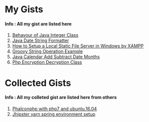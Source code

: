 # My Gists
#### <i class="icon-file"></i> Info : All my gist are listed here
1. [Behavour of Java Integer Class][1]
2. [Java Date String Formatter][2]
3. [How to Setup a Local Static File Server in Windows by XAMPP][3]
4. [Groovy String Operation Example][4]
5. [Java Calendar Add Subtract Date Months][5]
6. [Php Encryption Decryption Class][6]




# Collected Gists
#### <i class="icon-file"></i> Info : All my colleted gist are listed here from others
1. [Phalconphp with php7 and ubuntu.16.04][7]
2. [Jhipster yarn spring environment setup][8]






<!-- My Gists Links --> 
[1]: https://gist.github.com/javagrails/fe1b15e96e1a0d0f2419 "Behavour of Java Integer Class"
[2]: https://gist.github.com/javagrails/5e9aadb5eba4a0f1d82a30c404bc0509 "Java Date String Formatter"
[3]: https://gist.github.com/javagrails/9acb42d95b0d49dcb78fe454da59bff6 "How to Setup a Local Static File Server in Windows by XAMPP"
[4]: https://gist.github.com/javagrails/1b7e6e41f893bfb34b68 "Groovy String Operation Example"
[5]: https://gist.github.com/javagrails/7300405 "Java Calendar Add Subtract Date Months"
[6]: https://gist.github.com/javagrails/5668805 "Php Encryption Decryption Class"




<!-- Collected Gists Links --> 
[7]: https://gist.github.com/Tosyn/fef6437dd3906ff200e471e478eaae95 "Phalconphp with php7 and ubuntu.16.04"
[8]: https://gist.github.com/tojibon/6a67e8fce63e65971be2374fef2e8cfd "Jhipster yarn spring environment setup"



